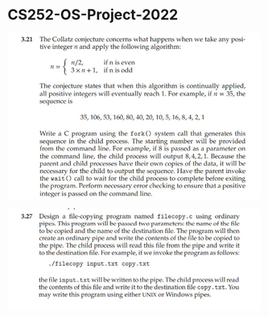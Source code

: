 # CS252-OS-Project-2022

![My Remote Image](https://github.com/PRASANNA-416/CS252-OS-Project-2022/blob/main/Question321.JPG)




![question 3.27](https://github.com/PRASANNA-416/CS252-OS-Project-2022/blob/main/Question327.JPG)
